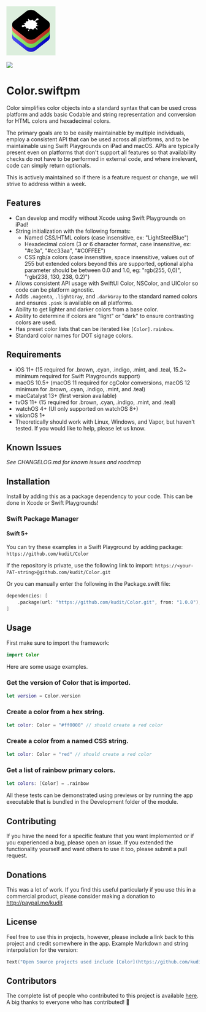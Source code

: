 <img src="/Development/Resources/Assets.xcassets/AppIcon.appiconset/Icon.png" height="128">

[![](https://img.shields.io/endpoint?url=https%3A%2F%2Fswiftpackageindex.com%2Fapi%2Fpackages%2Fkudit%2FColor%2Fbadge%3Ftype%3Dplatforms)](https://swiftpackageindex.com/kudit/Color)

# Color.swiftpm
Color simplifies color objects into a standard syntax that can be used cross platform and adds basic Codable and string representation and conversion for HTML colors and hexadecimal colors.

The primary goals are to be easily maintainable by multiple individuals, employ a consistent API that can be used across all platforms, and to be maintainable using Swift Playgrounds on iPad and macOS.  APIs are typically present even on platforms that don't support all features so that availability checks do not have to be performed in external code, and where irrelevant, code can simply return optionals.

This is actively maintained so if there is a feature request or change, we will strive to address within a week.


## Features
- Can develop and modify without Xcode using Swift Playgrounds on iPad!
- String initialization with the following formats:
	- Named CSS/HTML colors (case insensitive, ex: "LightSteelBlue")
	- Hexadecimal colors (3 or 6 character format, case insensitive, ex: "#c3a", "#cc33aa", "#C0FFEE")
	- CSS rgb/a colors (case insensitive, space insensitive, values out of 255 but extended colors beyond this are supported, optional alpha parameter should be between 0.0 and 1.0, eg: "rgb(255, 0,0)", "rgb(238, 130, 238, 0.2)")
- Allows consistent API usage with SwiftUI Color, NSColor, and UIColor so code can be platform agnostic.
- Adds `.magenta`, `.lightGray`, and `.darkGray` to the standard named colors and ensures `.pink` is available on all platforms.
- Ability to get lighter and darker colors from a base color.
- Ability to determine if colors are "light" or "dark" to ensure contrasting colors are used.
- Has preset color lists that can be iterated like `[Color].rainbow`.
- Standard color names for DOT signage colors.


## Requirements
- iOS 11+ (15 required for .brown, .cyan, .indigo, .mint, and .teal, 15.2+ minimum required for Swift Playgrounds support)
- macOS 10.5+ (macOS 11 required for cgColor conversions, macOS 12 minimum for .brown, .cyan, .indigo, .mint, and .teal)
- macCatalyst 13+ (first version available)
- tvOS 11+ (15 required for .brown, .cyan, .indigo, .mint, and .teal)
- watchOS 4+ (UI only supported on watchOS 8+)
- visionOS 1+
- Theoretically should work with Linux, Windows, and Vapor, but haven't tested.  If you would like to help, please let us know.


## Known Issues
*See CHANGELOG.md for known issues and roadmap*


## Installation
Install by adding this as a package dependency to your code.  This can be done in Xcode or Swift Playgrounds!

### Swift Package Manager

#### Swift 5+
You can try these examples in a Swift Playground by adding package: `https://github.com/kudit/Color`

If the repository is private, use the following link to import: `https://<your-PAT-string>@github.com/kudit/Color.git`

Or you can manually enter the following in the Package.swift file:
```swift
dependencies: [
    .package(url: "https://github.com/kudit/Color.git", from: "1.0.0"),
]
```


## Usage
First make sure to import the framework:
```swift
import Color
```

Here are some usage examples.

### Get the version of Color that is imported.
```swift
let version = Color.version
```

### Create a color from a hex string.
```swift
let color: Color = "#ff0000" // should create a red color
```

### Create a color from a named CSS string.
```swift
let color: Color = "red" // should create a red color
```

### Get a list of rainbow primary colors.
```swift
let colors: [Color] = .rainbow
```

All these tests can be demonstrated using previews or by running the app executable that is bundled in the Development folder of the module.


## Contributing
If you have the need for a specific feature that you want implemented or if you experienced a bug, please open an issue.
If you extended the functionality yourself and want others to use it too, please submit a pull request.


## Donations
This was a lot of work.  If you find this useful particularly if you use this in a commercial product, please consider making a donation to http://paypal.me/kudit


## License
Feel free to use this in projects, however, please include a link back to this project and credit somewhere in the app.  Example Markdown and string interpolation for the version:
```swift
Text("Open Source projects used include [Color](https://github.com/kudit/Color) v\(Color.version)
```


## Contributors
The complete list of people who contributed to this project is available [here](https://github.com/kudit/Color/graphs/contributors).
A big thanks to everyone who has contributed! 🙏
